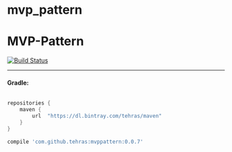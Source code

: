 # mvp_pattern
# MVP-Pattern
[![Build Status](https://travis-ci.org/tehras/mvp_pattern.svg?branch=master)](https://travis-ci.org/tehras/mvp_pattern)

---

<h4>Gradle:</h4>

```Groovy

repositories {
    maven {
        url  "https://dl.bintray.com/tehras/maven" 
    }
}
      
compile 'com.github.tehras:mvppattern:0.0.7'

```
